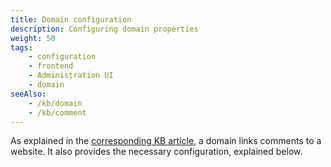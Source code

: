```yaml
---
title: Domain configuration
description: Configuring domain properties
weight: 50
tags:
    - configuration
    - frontend
    - Administration UI
    - domain
seeAlso:
    - /kb/domain
    - /kb/comment
---
```


As explained in the [corresponding KB article](/kb/domain), a domain links comments to a website. It also provides the necessary configuration, explained below.

<!--more-->
